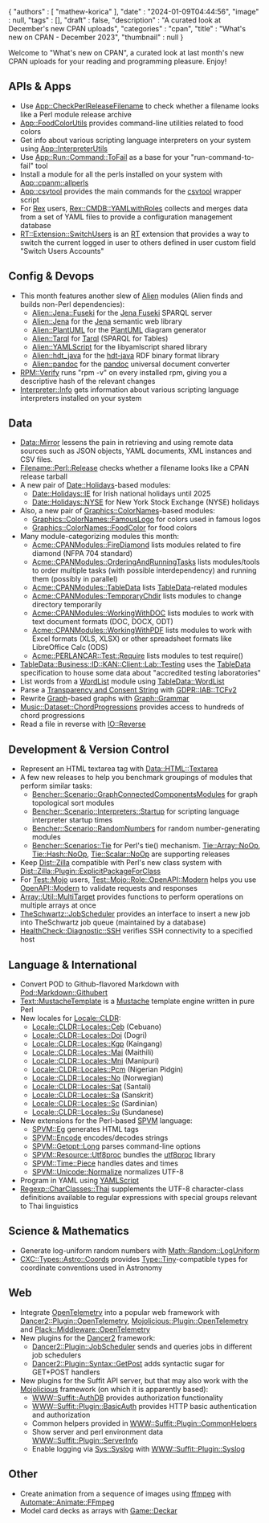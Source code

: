 {
   "authors" : [
      "mathew-korica"
   ],
   "date" : "2024-01-09T04:44:56",
   "image" : null,
   "tags" : [],
   "draft" : false,
   "description" : "A curated look at December's new CPAN uploads",
   "categories" : "cpan",
   "title" : "What's new on CPAN - December 2023",
   "thumbnail" : null
}


Welcome to "What's new on CPAN", a curated look at last month's new CPAN uploads for your reading and programming pleasure. Enjoy!

APIs & Apps
-----------
* Use [App::CheckPerlReleaseFilename](https://metacpan.org/pod/App::CheckPerlReleaseFilename) to check whether a filename looks like a Perl module release archive
* [App::FoodColorUtils](https://metacpan.org/pod/App::FoodColorUtils) provides command-line utilities related to food colors
* Get info about various scripting language interpreters on your system using [App::InterpreterUtils](https://metacpan.org/pod/App::InterpreterUtils)
* Use [App::Run::Command::ToFail](https://metacpan.org/pod/App::Run::Command::ToFail) as a base for your "run-command-to-fail" tool
* Install a module for all the perls installed on your system with [App::cpanm::allperls](https://metacpan.org/pod/App::cpanm::allperls)
* [App::csvtool](https://metacpan.org/pod/App::csvtool) provides the main commands for the [csvtool](https://github.com/maroofi/csvtool) wrapper script
* For [Rex](https://metacpan.org/pod/Rex) users, [Rex::CMDB::YAMLwithRoles](https://metacpan.org/pod/Rex::CMDB::YAMLwithRoles) collects and merges data from a set of YAML files to provide a configuration management database
* [RT::Extension::SwitchUsers](https://metacpan.org/pod/RT::Extension::SwitchUsers) is an [RT](https://bestpractical.com/request-tracker) extension that provides a way to switch the current logged in user to others defined in user custom field "Switch Users Accounts"



Config & Devops
---------------
* This month features another slew of [Alien](https://metacpan.org/pod/Alien) modules (Alien finds and builds non-Perl dependencies):
	* [Alien::Jena::Fuseki](https://metacpan.org/pod/Alien::Jena::Fuseki) for the [Jena Fuseki](https://jena.apache.org/documentation/fuseki2/index.html) SPARQL server
	* [Alien::Jena](https://metacpan.org/pod/Alien::Jena) for the [Jena](https://jena.apache.org/) semantic web library
	* [Alien::PlantUML](https://metacpan.org/pod/Alien::PlantUML) for the [PlantUML](https://plantuml.com/) diagram generator
	* [Alien::Tarql](https://metacpan.org/pod/Alien::Tarql) for [Tarql](https://tarql.github.io/) (SPARQL for Tables)
	* [Alien::YAMLScript](https://metacpan.org/pod/Alien::YAMLScript) for the libyamlscript shared library
	* [Alien::hdt_java](https://metacpan.org/pod/Alien::hdt_java) for the [hdt-java](https://github.com/rdfhdt/hdt-java) RDF binary format library
	* [Alien::pandoc](https://metacpan.org/pod/Alien::pandoc) for the [pandoc](https://pandoc.org/) universal document converter
* [RPM::Verify](https://metacpan.org/pod/RPM::Verify) runs "rpm -v" on every installed rpm, giving you a descriptive hash of the relevant changes
* [Interpreter::Info](https://metacpan.org/pod/Interpreter::Info) gets information about various scripting language interpreters installed on your system


Data
----
* [Data::Mirror](https://metacpan.org/pod/Data::Mirror) lessens the pain in retrieving and using remote data sources such as JSON objects, YAML documents, XML instances and CSV files.
* [Filename::Perl::Release](https://metacpan.org/pod/Filename::Perl::Release) checks whether a filename looks like a CPAN release tarball
* A new pair of [Date::Holidays](https://metacpan.org/pod/Date::Holidays)-based modules:
	* [Date::Holidays::IE](https://metacpan.org/pod/Date::Holidays::IE) for Irish national holidays until 2025
	* [Date::Holidays::NYSE](https://metacpan.org/pod/Date::Holidays::NYSE) for New York Stock Exchange (NYSE) holidays
* Also, a new pair of [Graphics::ColorNames](https://metacpan.org/pod/Graphics::ColorNames)-based modules:
	* [Graphics::ColorNames::FamousLogo](https://metacpan.org/pod/Graphics::ColorNames::FamousLogo) for colors used in famous logos
	* [Graphics::ColorNames::FoodColor](https://metacpan.org/pod/Graphics::ColorNames::FoodColor) for food colors
* Many module-categorizing modules this month:
	* [Acme::CPANModules::FireDiamond](https://metacpan.org/pod/Acme::CPANModules::FireDiamond) lists modules related to fire diamond (NFPA 704 standard)
	* [Acme::CPANModules::OrderingAndRunningTasks](https://metacpan.org/pod/Acme::CPANModules::OrderingAndRunningTasks) lists modules/tools to order multiple tasks (with possible interdependency) and running them (possibly in parallel)
	* [Acme::CPANModules::TableData](https://metacpan.org/pod/Acme::CPANModules::TableData) lists [TableData](https://metacpan.org/pod/TableData)-related modules
	* [Acme::CPANModules::TemporaryChdir](https://metacpan.org/pod/Acme::CPANModules::TemporaryChdir) lists modules to change directory temporarily
	* [Acme::CPANModules::WorkingWithDOC](https://metacpan.org/pod/Acme::CPANModules::WorkingWithDOC) lists modules to work with text document formats (DOC, DOCX, ODT)
	* [Acme::CPANModules::WorkingWithPDF](https://metacpan.org/pod/Acme::CPANModules::WorkingWithPDF) lists modules to work with Excel formats (XLS, XLSX) or other spreadsheet formats like LibreOffice Calc (ODS) 
	* [Acme::PERLANCAR::Test::Require](https://metacpan.org/pod/Acme::PERLANCAR::Test::Require) lists modules to test require()
* [TableData::Business::ID::KAN::Client::Lab::Testing](https://metacpan.org/pod/TableData::Business::ID::KAN::Client::Lab::Testing) uses the [TableData](https://metacpan.org/pod/TableData) specification to house some data about "accredited testing laboratories"
* List words from a [WordList](https://metacpan.org/pod/WordList) module using [TableData::WordList](https://metacpan.org/pod/TableData::WordList)
* Parse a [Transparency and Consent String](https://github.com/InteractiveAdvertisingBureau/GDPR-Transparency-and-Consent-Framework/blob/master/TCFv2/IAB%20Tech%20Lab%20-%20Consent%20string%20and%20vendor%20list%20formats%20v2.md) with [GDPR::IAB::TCFv2](https://metacpan.org/pod/GDPR::IAB::TCFv2)
* Rewrite [Graph](https://metacpan.org/pod/Graph)-based graphs with [Graph::Grammar](https://metacpan.org/pod/Graph::Grammar)
* [Music::Dataset::ChordProgressions](https://metacpan.org/pod/Music::Dataset::ChordProgressions) provides access to hundreds of chord progressions
* Read a file in reverse with [IO::Reverse](https://metacpan.org/pod/IO::Reverse)


Development & Version Control
-----------------------------
* Represent an HTML textarea tag with [Data::HTML::Textarea](https://metacpan.org/pod/Data::HTML::Textarea)
* A few new releases to help you benchmark groupings of modules that perform similar tasks:
	* [Bencher::Scenario::GraphConnectedComponentsModules](https://metacpan.org/pod/Bencher::Scenario::GraphConnectedComponentsModules) for graph topological sort modules
	* [Bencher::Scenario::Interpreters::Startup](https://metacpan.org/pod/Bencher::Scenario::Interpreters::Startup) for scripting language interpreter startup times
	* [Bencher::Scenario::RandomNumbers](https://metacpan.org/pod/Bencher::Scenario::RandomNumbers) for random number-generating modules
	* [Bencher::Scenarios::Tie](https://metacpan.org/pod/Bencher::Scenarios::Tie) for Perl's tie() mechanism. [Tie::Array::NoOp](https://metacpan.org/pod/Tie::Array::NoOp), [Tie::Hash::NoOp](https://metacpan.org/pod/Tie::Hash::NoOp), [Tie::Scalar::NoOp](https://metacpan.org/pod/Tie::Scalar::NoOp) are supporting releases
* Keep [Dist::Zilla](https://metacpan.org/pod/Dist::Zilla) compatible with Perl's new class system with [Dist::Zilla::Plugin::ExplicitPackageForClass](https://metacpan.org/pod/Dist::Zilla::Plugin::ExplicitPackageForClass)
* For [Test::Mojo](https://metacpan.org/pod/Test::Mojo) users, [Test::Mojo::Role::OpenAPI::Modern](https://metacpan.org/pod/Test::Mojo::Role::OpenAPI::Modern) helps you use [OpenAPI::Modern](https://metacpan.org/pod/OpenAPI::Modern) to validate requests and responses
* [Array::Util::MultiTarget](https://metacpan.org/pod/Array::Util::MultiTarget) provides functions to perform operations on multiple arrays at once
* [TheSchwartz::JobScheduler](https://metacpan.org/pod/TheSchwartz::JobScheduler) provides an interface to insert a new job into TheSchwartz job queue (maintained by a database)
* [HealthCheck::Diagnostic::SSH](https://metacpan.org/pod/HealthCheck::Diagnostic::SSH) verifies SSH connectivity to a specified host


Language & International
------------------------
* Convert POD to Github-flavored Markdown with [Pod::Markdown::Githubert](https://metacpan.org/pod/Pod::Markdown::Githubert)
* [Text::MustacheTemplate](https://metacpan.org/pod/Text::MustacheTemplate) is a [Mustache](https://mustache.github.io/) template engine written in pure Perl
* New locales for [Locale::CLDR](https://metacpan.org/pod/Locale::CLDR):
	* [Locale::CLDR::Locales::Ceb](https://metacpan.org/pod/Locale::CLDR::Locales::Ceb) (Cebuano)
	* [Locale::CLDR::Locales::Doi](https://metacpan.org/pod/Locale::CLDR::Locales::Doi) (Dogri)
	* [Locale::CLDR::Locales::Kgp](https://metacpan.org/pod/Locale::CLDR::Locales::Kgp) (Kaingang)
	* [Locale::CLDR::Locales::Mai](https://metacpan.org/pod/Locale::CLDR::Locales::Mai) (Maithili)
	* [Locale::CLDR::Locales::Mni](https://metacpan.org/pod/Locale::CLDR::Locales::Mni) (Manipuri)
	* [Locale::CLDR::Locales::Pcm](https://metacpan.org/pod/Locale::CLDR::Locales::Pcm) (Nigerian Pidgin)
	* [Locale::CLDR::Locales::No](https://metacpan.org/pod/Locale::CLDR::Locales::No) (Norwegian)
	* [Locale::CLDR::Locales::Sat](https://metacpan.org/pod/Locale::CLDR::Locales::Sat) (Santali)
	* [Locale::CLDR::Locales::Sa](https://metacpan.org/pod/Locale::CLDR::Locales::Sa) (Sanskrit)
	* [Locale::CLDR::Locales::Sc](https://metacpan.org/pod/Locale::CLDR::Locales::Sc) (Sardinian)
	* [Locale::CLDR::Locales::Su](https://metacpan.org/pod/Locale::CLDR::Locales::Su) (Sundanese)
* New extensions for the Perl-based [SPVM](https://metacpan.org/pod/SPVM) language:
	* [SPVM::Eg](https://metacpan.org/pod/SPVM::Eg) generates HTML tags
	* [SPVM::Encode](https://metacpan.org/pod/SPVM::Encode) encodes/decodes strings
	* [SPVM::Getopt::Long](https://metacpan.org/pod/SPVM::Getopt::Long) parses command-line options
	* [SPVM::Resource::Utf8proc](https://metacpan.org/pod/SPVM::Resource::Utf8proc) bundles the [utf8proc](https://juliastrings.github.io/utf8proc/) library
	* [SPVM::Time::Piece](https://metacpan.org/pod/SPVM::Time::Piece) handles dates and times
	* [SPVM::Unicode::Normalize](https://metacpan.org/pod/SPVM::Unicode::Normalize) normalizes UTF-8
* Program in YAML using [YAMLScript](https://metacpan.org/pod/YAMLScript)
* [Regexp::CharClasses::Thai](https://metacpan.org/pod/Regexp::CharClasses::Thai) supplements the UTF-8 character-class definitions 
available to regular expressions w​ith special groups relevant to Thai linguistics


Science & Mathematics
---------------------
* Generate log-uniform random numbers with [Math::Random::LogUniform](https://metacpan.org/pod/Math::Random::LogUniform)
* [CXC::Types::Astro::Coords](https://metacpan.org/pod/CXC::Types::Astro::Coords) provides [Type::Tiny](https://metacpan.org/pod/Type::Tiny)-compatible types for coordinate conventions used in Astronomy


Web
---
* Integrate [OpenTelemetry](https://opentelemetry.io/) into a popular web framework with [Dancer2::Plugin::OpenTelemetry](https://metacpan.org/pod/Dancer2::Plugin::OpenTelemetry), [Mojolicious::Plugin::OpenTelemetry](https://metacpan.org/pod/Mojolicious::Plugin::OpenTelemetry) and [Plack::Middleware::OpenTelemetry](https://metacpan.org/pod/Plack::Middleware::OpenTelemetry) 
* New plugins for the [Dancer2](https://metacpan.org/pod/Dancer2) framework:
	* [Dancer2::Plugin::JobScheduler](https://metacpan.org/pod/Dancer2::Plugin::JobScheduler) sends and queries jobs in different job schedulers
	* [Dancer2::Plugin::Syntax::GetPost](https://metacpan.org/pod/Dancer2::Plugin::Syntax::GetPost) adds syntactic sugar for GET+POST handlers
* New plugins for the Suffit API server, but that may also work with the [Mojolicious](https://metacpan.org/pod/Mojolicious) framework (on which it is apparently based):
	* [WWW::Suffit::AuthDB](https://metacpan.org/pod/WWW::Suffit::AuthDB) provides authorization functionality
	* [WWW::Suffit::Plugin::BasicAuth](https://metacpan.org/pod/WWW::Suffit::Plugin::BasicAuth) provides HTTP basic authentication and authorization
	* Common helpers provided in [WWW::Suffit::Plugin::CommonHelpers](https://metacpan.org/pod/WWW::Suffit::Plugin::CommonHelpers)
	* Show server and perl environment data [WWW::Suffit::Plugin::ServerInfo](https://metacpan.org/pod/WWW::Suffit::Plugin::ServerInfo)
	* Enable logging via [Sys::Syslog](https://metacpan.org/pod/Sys::Syslog) with [WWW::Suffit::Plugin::Syslog](https://metacpan.org/pod/WWW::Suffit::Plugin::Syslog)


Other
-----
* Create animation from a sequence of images using [ffmpeg](https://ffmpeg.org/) with [Automate::Animate::FFmpeg](https://metacpan.org/pod/Automate::Animate::FFmpeg)
* Model card decks as arrays with [Game::Deckar](https://metacpan.org/pod/Game::Deckar)
